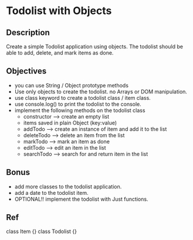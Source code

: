 # Todolist with Objects

## Description

Create a simple Todolist application using objects.
The todolist should be able to add, delete, and mark items as done.

## Objectives

- you can use String / Object prototype methods
- Use only objects to create the todolist. no Arrays or DOM manipulation.
- use class keyword to create a todolist class / item class.
- use console.log() to print the todolist to the console.
- implement the following methods on the todolist class
  - constructor --> create an empty list
  - items saved in plain Object (key:value)
  - addTodo --> create an instance of item and add it to the list
  - deleteTodo --> delete an item from the list
  - markTodo --> mark an item as done
  - editTodo --> edit an item in the list
  - searchTodo --> search for and return item in the list

## Bonus

- add more classes to the todolist application.
- add a date to the todolist item.
- OPTIONAL!! implement the todolist with Just functions.

## Ref

class Item {}
class Todolist {}
